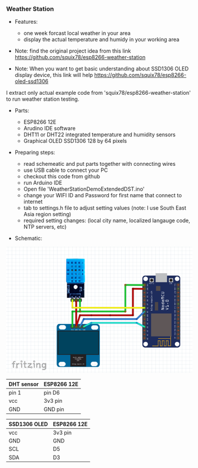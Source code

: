 ### Weather Station ###

* Features:
	- one week forcast local weather in your area
	- display the actual temperature and humidy in your working area

* Note: find the original project idea from this link https://github.com/squix78/esp8266-weather-station

* Note: When you want to get basic understanding about SSD1306 OLED display device, this link will help https://github.com/squix78/esp8266-oled-ssd1306

I extract only actual example code from 'squix78/esp8266-weather-station' to run weather station testing.

* Parts:
	- ESP8266 12E
	- Arudino IDE software
	- DHT11 or DHT22 integrated temperature and humidity sensors
	- Graphical OLED SSD1306 128 by 64 pixels

* Preparing steps:
	- read schemeatic and put parts together with connecting wires
	- use USB cable to connect your PC
	- checkout this code from github
	- run Arduino IDE
	- Open file 'WeatherStationDemoExtendedDST.ino'
	- change your WIFI ID and Password for first name that connect to internet
	- tab to settings.h file to adjust setting values (note: I use South East Asia region setting)
	- required setting changes: (local city name, localized langauge code, NTP servers, etc)

* Schematic:

![alt text](https://github.com/boonchu/ESPXX_weather_station/blob/master/Weather%20Station%20Schematic.png)

DHT sensor  | ESP8266 12E
------------- | -------------
pin 1 | pin D6
vcc   | 3v3 pin
GND   | GND pin

SSD1306 OLED | ESP8266 12E
------------- | -------------
vcc | 3v3 pin
GND | GND
SCL | D5
SDA | D3
